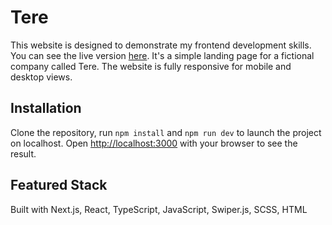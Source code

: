 # Tere

This website is designed to demonstrate my frontend development skills. You can see the live version [here](https://gotere.vercel.app/). It's a simple landing page for a fictional company called Tere. The website is fully responsive for mobile and desktop views.

## Installation

Clone the repository, run `npm install` and `npm run dev` to launch the project on localhost. Open [http://localhost:3000](http://localhost:3000) with your browser to see the result.

## Featured Stack

Built with Next.js, React, TypeScript, JavaScript, Swiper.js, SCSS, HTML
